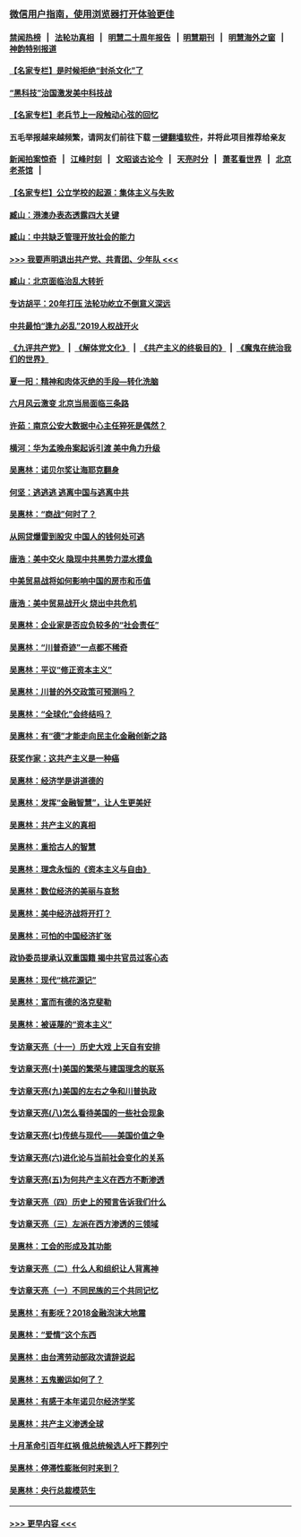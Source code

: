 ### [微信用户指南，使用浏览器打开体验更佳](https://github.com/gfw-breaker/banned-news1/blob/master/indexes/wechat-guide.md?t=0)
#### [禁闻热榜](热点新闻.md?t=0)  &nbsp;&nbsp;|&nbsp;&nbsp; [法轮功真相](https://github.com/gfw-breaker/truth/blob/master/README.md?t=0) &nbsp;&nbsp;|&nbsp;&nbsp; [明慧二十周年报告](https://github.com/gfw-breaker/mh-reports/blob/master/README.md?t=0) &nbsp;&nbsp;|&nbsp;&nbsp;[明慧期刊](https://github.com/gfw-breaker/mh-qikan) &nbsp;&nbsp;|&nbsp;&nbsp; [明慧海外之窗](https://github.com/gfw-breaker/mh-news/blob/master/README.md?t=0) &nbsp;&nbsp;|&nbsp;&nbsp; [神韵特别报道](https://github.com/gfw-breaker/mh-news/blob/master/shenyun.md?t=0)
#### [【名家专栏】是时候拒绝“封杀文化”了](../pages/nsc423/n11814093.md?t=02141856) 
#### [“黑科技”治国激发美中科技战](../pages/nsc423/n11638056.md?t=02141856) 
#### [【名家专栏】老兵节上一段触动心弦的回忆](../pages/nsc423/n11646016.md?t=02141856) 
#### 五毛举报越来越频繁，请网友们前往下载 [一键翻墙软件](https://github.com/gfw-breaker/ssr-accounts)，并将此项目推荐给亲友
#### [新闻拍案惊奇](https://github.com/gfw-breaker/banned-news1/blob/master/pages/link4.md) &nbsp;&nbsp;|&nbsp;&nbsp; [江峰时刻](https://github.com/gfw-breaker/banned-news1/blob/master/pages/link4.md) &nbsp;&nbsp;|&nbsp;&nbsp; [文昭谈古论今](https://github.com/gfw-breaker/banned-news1/blob/master/pages/link4.md) &nbsp;&nbsp;|&nbsp;&nbsp; [天亮时分](https://github.com/gfw-breaker/banned-news1/blob/master/pages/link4.md) &nbsp;&nbsp;|&nbsp;&nbsp; [萧茗看世界](https://github.com/gfw-breaker/banned-news1/blob/master/pages/link4.md) &nbsp;&nbsp;|&nbsp;&nbsp; [北京老茶馆](https://github.com/gfw-breaker/banned-news1/blob/master/pages/link4.md) &nbsp;&nbsp;|&nbsp;&nbsp; 
#### [【名家专栏】公立学校的起源：集体主义与失败](../pages/nsc423/n11601833.md?t=02141856) 
#### [臧山：港澳办表态透露四大关键](../pages/nsc423/n11421628.md?t=02141856) 
#### [臧山：中共缺乏管理开放社会的能力](../pages/nsc423/n11407457.md?t=02141856) 
#### [>>> 我要声明退出共产党、共青团、少年队 <<<](https://github.com/begood0513/goodnews/blob/master/quit/letter.md) 
#### [臧山：北京面临治乱大转折](../pages/nsc423/n11406895.md?t=02141856) 
#### [专访胡平：20年打压 法轮功屹立不倒意义深远](../pages/nsc423/n11398800.md?t=02141856) 
#### [中共最怕“逢九必乱”2019人权战开火](../pages/nsc423/n11385248.md?t=02141856) 
#### [《九评共产党》](https://github.com/begood0513/9ping.md/blob/master/README.md) &nbsp;|&nbsp; [《解体党文化》](../../../../jtdwh.md/blob/master/README.md)  &nbsp;|&nbsp; [《共产主义的终极目的》](../../../../gczydzjmd.md/blob/master/README.md) &nbsp;|&nbsp; [《魔鬼在统治我们的世界》](../../../../mgztzwmdsj.md/blob/master/README.md) 
#### [夏一阳：精神和肉体灭绝的手段—转化洗脑](../pages/nsc423/n11368250.md?t=02141856) 
#### [六月风云激变 北京当局面临三条路](../pages/nsc423/n11313668.md?t=02141856) 
#### [许茹：南京公安大数据中心主任猝死是偶然？](../pages/nsc423/n11064744.md?t=02141856) 
#### [横河：华为孟晚舟案起诉引渡 美中角力升级](../pages/nsc423/n11027230.md?t=02141856) 
#### [吴惠林：诺贝尔奖让海耶克翻身](../pages/nsc423/n10890049.md?t=02141856) 
#### [何坚：逃逃逃 逃离中国与逃离中共](../pages/nsc423/n10592891.md?t=02141856) 
#### [吴惠林：“商战”何时了？](../pages/nsc423/n10573558.md?t=02141856) 
#### [从网贷爆雷到股灾 中国人的钱何处可逃](../pages/nsc423/n10572800.md?t=02141856) 
#### [唐浩：美中交火 隐现中共黑势力混水摸鱼](../pages/nsc423/n10544040.md?t=02141856) 
#### [中美贸易战将如何影响中国的房市和币值](../pages/nsc423/n10543697.md?t=02141856) 
#### [唐浩：美中贸易战开火 烧出中共危机](../pages/nsc423/n10540126.md?t=02141856) 
#### [吴惠林：企业家是否应负较多的“社会责任”](../pages/nsc423/n10535022.md?t=02141856) 
#### [吴惠林：“川普奇迹”一点都不稀奇](../pages/nsc423/n10512808.md?t=02141856) 
#### [吴惠林：平议“修正资本主义”](../pages/nsc423/n10495724.md?t=02141856) 
#### [吴惠林：川普的外交政策可预测吗？](../pages/nsc423/n10462387.md?t=02141856) 
#### [吴惠林：“全球化”会终结吗？](../pages/nsc423/n10452838.md?t=02141856) 
#### [吴惠林：有“德”才能走向民主化金融创新之路](../pages/nsc423/n10432292.md?t=02141856) 
#### [获奖作家：这共产主义是一种癌](../pages/nsc423/n10431541.md?t=02141856) 
#### [吴惠林：经济学是讲道德的](../pages/nsc423/n10398014.md?t=02141856) 
#### [吴惠林：发挥“金融智慧”，让人生更美好](../pages/nsc423/n10375019.md?t=02141856) 
#### [吴惠林：共产主义的真相](../pages/nsc423/n10351394.md?t=02141856) 
#### [吴惠林：重拾古人的智慧](../pages/nsc423/n10337691.md?t=02141856) 
#### [吴惠林：理念永恒的《资本主义与自由》](../pages/nsc423/n10316274.md?t=02141856) 
#### [吴惠林：数位经济的美丽与哀愁](../pages/nsc423/n10292946.md?t=02141856) 
#### [吴惠林：美中经济战将开打？](../pages/nsc423/n10258825.md?t=02141856) 
#### [吴惠林：可怕的中国经济扩张](../pages/nsc423/n10219147.md?t=02141856) 
#### [政协委员提承认双重国籍 揭中共官员过客心态](../pages/nsc423/n10208809.md?t=02141856) 
#### [吴惠林：现代“桃花源记”](../pages/nsc423/n10185234.md?t=02141856) 
#### [吴惠林：富而有德的洛克斐勒](../pages/nsc423/n10142264.md?t=02141856) 
#### [吴惠林：被诬蔑的“资本主义”](../pages/nsc423/n10124816.md?t=02141856) 
#### [专访章天亮（十一）历史大戏 上天自有安排](../pages/nsc423/n10094905.md?t=02141856) 
#### [专访章天亮(十)美国的繁荣与建国理念的联系](../pages/nsc423/n10094899.md?t=02141856) 
#### [专访章天亮(九)美国的左右之争和川普执政](../pages/nsc423/n10094889.md?t=02141856) 
#### [专访章天亮(八)怎么看待美国的一些社会现象](../pages/nsc423/n10094857.md?t=02141856) 
#### [专访章天亮(七)传统与现代——美国价值之争](../pages/nsc423/n10093140.md?t=02141856) 
#### [专访章天亮(六)进化论与当前社会变化的关系](../pages/nsc423/n10092036.md?t=02141856) 
#### [专访章天亮(五)为何共产主义在西方不断渗透](../pages/nsc423/n10083620.md?t=02141856) 
#### [专访章天亮（四）历史上的预言告诉我们什么](../pages/nsc423/n10083606.md?t=02141856) 
#### [专访章天亮（三）左派在西方渗透的三领域](../pages/nsc423/n10081115.md?t=02141856) 
#### [吴惠林：工会的形成及其功能](../pages/nsc423/n10080633.md?t=02141856) 
#### [专访章天亮（二）什么人和组织让人背离神](../pages/nsc423/n10076637.md?t=02141856) 
#### [专访章天亮（一）不同民族的三个共同记忆](../pages/nsc423/n10074188.md?t=02141856) 
#### [吴惠林：有影呒？2018金融泡沫大地震](../pages/nsc423/n10040534.md?t=02141856) 
#### [吴惠林：“爱情”这个东西](../pages/nsc423/n10019423.md?t=02141856) 
#### [吴惠林：由台湾劳动部政次请辞说起](../pages/nsc423/n9979679.md?t=02141856) 
#### [吴惠林：五鬼搬运如何了？](../pages/nsc423/n9925338.md?t=02141856) 
#### [吴惠林：有感于本年诺贝尔经济学奖](../pages/nsc423/n9871883.md?t=02141856) 
#### [吴惠林：共产主义渗透全球](../pages/nsc423/n9812748.md?t=02141856) 
#### [十月革命引百年红祸 俄总统候选人吁下葬列宁](../pages/nsc423/n9810182.md?t=02141856) 
#### [吴惠林：停滞性膨胀何时来到？](../pages/nsc423/n9764136.md?t=02141856) 
#### [吴惠林：央行总裁模范生](../pages/nsc423/n9728134.md?t=02141856) 

----
#### [ >>> 更早内容 <<< ](../indexes/nsc423-earlier.md)

